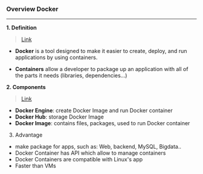 ### Overview Docker
***
**1. Definition**

> [Link](https://opensource.com/resources/what-docker)

- **Docker** is a tool designed to make it easier to create, deploy, and run applications by using containers.

- **Containers** allow a developer to package up an application with all of the parts it needs (libraries, dependencies...)

**2. Components**

> [Link](https://viblo.asia/p/docker-nhung-kien-thuc-co-ban-phan-1-bJzKmM1kK9N)

- **Docker Engine**:	create Docker Image and run Docker container
- **Docker Hub**:	storage Docker Image
- **Docker Image**:	contains files, packages, used to run Docker container

3. Advantage
- make package for apps, such as: Web, backend, MySQL, Bigdata..
- Docker Container has API which allow to manage containers
- Docker Containers are compatible with Linux's app
- Faster than VMs
